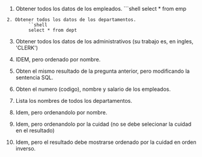 1. Obtener todos los datos de los empleados.
        ```shell
select * from emp
```
2. Obtener todos los datos de los departamentos.
        ``shell
        select * from dept 
```
3. Obtener todos los datos de los administrativos (su trabajo es, en ingles, 'CLERK')

4. IDEM, pero ordenado por nombre.

5. Obten el mismo resultado de la pregunta anterior, pero modificando la sentencia SQL.

6. Obten el numero (codigo), nombre y salario de los empleados.

7. Lista los nombres de todos los departamentos.

8. Idem, pero ordenandolo por nombre.

9. Idem, pero ordenandolo por la cuidad (no se debe selecionar la cuidad en el resultado)

10. Idem, pero el resultado debe mostrarse  ordenado por la cuidad  en orden inverso.
